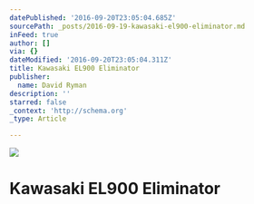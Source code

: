 ```yaml
---
datePublished: '2016-09-20T23:05:04.685Z'
sourcePath: _posts/2016-09-19-kawasaki-el900-eliminator.md
inFeed: true
author: []
via: {}
dateModified: '2016-09-20T23:05:04.311Z'
title: Kawasaki EL900 Eliminator
publisher:
  name: David Ryman
description: ''
starred: false
_context: 'http://schema.org'
_type: Article

---
```

![](https://the-grid-user-content.s3-us-west-2.amazonaws.com/2aa08869-0961-4a76-8e61-5d21ac61172b.jpg)

# Kawasaki EL900 Eliminator